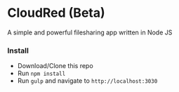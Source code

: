 CloudRed (Beta)
===========================

A simple and powerful filesharing app written in Node JS

### Install
* Download/Clone this repo
* Run `npm install`
* Run `gulp` and navigate to `http://localhost:3030`